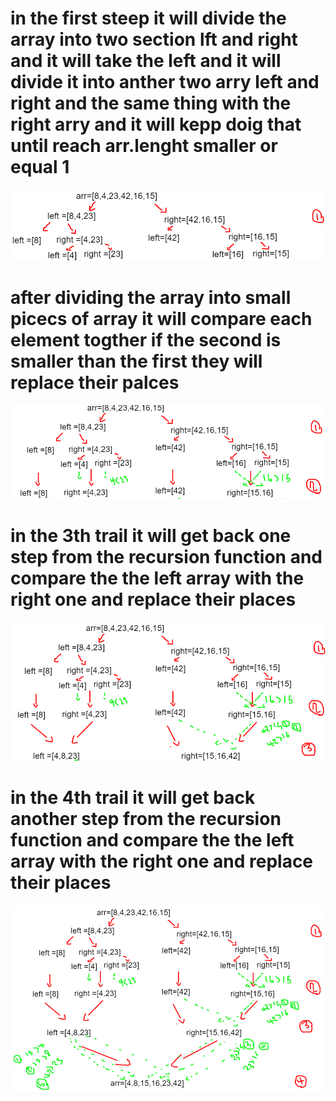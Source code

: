 # in the first steep it will divide the array into two section lft and right and it will take the left and it will divide it into anther two arry left and right and the same thing with the right arry and it will kepp doig that until reach arr.lenght smaller or equal 1 

![1](1.PNG)

# after dividing the array into small picecs of array it will compare each element togther if the second is smaller than the first  they  will replace their palces  

![2](2.PNG)

# in the 3th trail it will get back one step from the recursion function and compare the the left array with the right one and replace their places 

![3](3.PNG)

# in the 4th trail it will get back another step from the recursion function and compare the the left array with the right one and replace their places 
![4](4.PNG)

